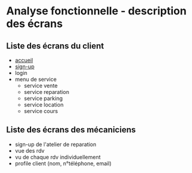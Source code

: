 # Analyse fonctionnelle - description des écrans #
## Liste des écrans du client ## 
- [accueil](02.2.1-accueil.md)
- [sign-up](02.2.2-sign-up.md)
- login
- menu de service
    - service vente
    - service reparation
    - service parking
    - service location
    - service cours

## Liste des écrans des mécaniciens ##
- sign-up de l'atelier de reparation
- vue des rdv
- vu de chaque rdv individuellement
- profile client (nom, n°téléphone, email) 